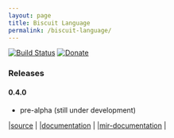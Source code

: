 ```yaml
---
layout: page
title: Biscuit Language
permalink: /biscuit-language/
---
```

[![Build Status](http://89.177.170.156:8080/buildStatus/icon?job=biscuit&style=flat)](http://89.177.170.156:8080/job/biscuit/)
[![Donate](https://img.shields.io/badge/Donate-PayPal-green.svg)](https://www.paypal.com/cgi-bin/webscr?cmd=_s-xclick&hosted_button_id=BRSWZ2U7A2TXG&source=url)

### Releases
#### 0.4.0 

* pre-alpha (still under development)

|[source](https://github.com/travisdoor/bl) |
|[documentation](bl/documentation.html)     |
|[mir-documentation](bl/MIR.html)           |


